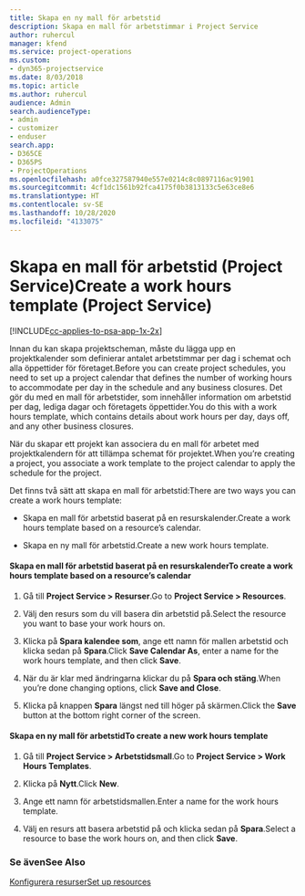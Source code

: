 ```yaml
---
title: Skapa en ny mall för arbetstid
description: Skapa en mall för arbetstimmar i Project Service
author: ruhercul
manager: kfend
ms.service: project-operations
ms.custom:
- dyn365-projectservice
ms.date: 8/03/2018
ms.topic: article
ms.author: ruhercul
audience: Admin
search.audienceType:
- admin
- customizer
- enduser
search.app:
- D365CE
- D365PS
- ProjectOperations
ms.openlocfilehash: a0fce327587940e557e0214c8c0897116ac91901
ms.sourcegitcommit: 4cf1dc1561b92fca4175f0b3813133c5e63ce8e6
ms.translationtype: HT
ms.contentlocale: sv-SE
ms.lasthandoff: 10/28/2020
ms.locfileid: "4133075"
---
```

# <a name="create-a-work-hours-template-project-service"></a><span data-ttu-id="654f9-103">Skapa en mall för arbetstid (Project Service)</span><span class="sxs-lookup"><span data-stu-id="654f9-103">Create a work hours template (Project Service)</span></span>

[!INCLUDE[cc-applies-to-psa-app-1x-2x](../includes/cc-applies-to-psa-app-1x-2x.md)]

<span data-ttu-id="654f9-104">Innan du kan skapa projektscheman, måste du lägga upp en projektkalender som definierar antalet arbetstimmar per dag i schemat och alla öppettider för företaget.</span><span class="sxs-lookup"><span data-stu-id="654f9-104">Before you can create project schedules, you need to set up a project calendar that defines the number of working hours to accommodate per day in the schedule and any business closures.</span></span> <span data-ttu-id="654f9-105">Det gör du med en mall för arbetstider, som innehåller information om arbetstid per dag, lediga dagar och företagets öppettider.</span><span class="sxs-lookup"><span data-stu-id="654f9-105">You do this with a work hours template, which contains details about work hours per day, days off, and any other business closures.</span></span>  
  
 <span data-ttu-id="654f9-106">När du skapar ett projekt kan associera du en mall för arbetet med projektkalendern för att tillämpa schemat för projektet.</span><span class="sxs-lookup"><span data-stu-id="654f9-106">When you’re creating a project, you associate a work template to the project calendar to apply the schedule for the project.</span></span>  
  
 <span data-ttu-id="654f9-107">Det finns två sätt att skapa en mall för arbetstid:</span><span class="sxs-lookup"><span data-stu-id="654f9-107">There are two ways you can create a work hours template:</span></span>  
  
-   <span data-ttu-id="654f9-108">Skapa en mall för arbetstid baserat på en resurskalender.</span><span class="sxs-lookup"><span data-stu-id="654f9-108">Create a work hours template based on a resource’s calendar.</span></span>  
  
-   <span data-ttu-id="654f9-109">Skapa en ny mall för arbetstid.</span><span class="sxs-lookup"><span data-stu-id="654f9-109">Create a new work hours template.</span></span>  
  
#### <a name="to-create-a-work-hours-template-based-on-a-resources-calendar"></a><span data-ttu-id="654f9-110">Skapa en mall för arbetstid baserat på en resurskalender</span><span class="sxs-lookup"><span data-stu-id="654f9-110">To create a work hours template based on a resource’s calendar</span></span>  
  
1.  <span data-ttu-id="654f9-111">Gå till **Project Service > Resurser**.</span><span class="sxs-lookup"><span data-stu-id="654f9-111">Go to **Project Service > Resources**.</span></span>  
  
2.  <span data-ttu-id="654f9-112">Välj den resurs som du vill basera din arbetstid på.</span><span class="sxs-lookup"><span data-stu-id="654f9-112">Select the resource you want to base your work hours on.</span></span>  
  
3.  <span data-ttu-id="654f9-113">Klicka på **Spara kalendee som**, ange ett namn för mallen arbetstid och klicka sedan på **Spara**.</span><span class="sxs-lookup"><span data-stu-id="654f9-113">Click **Save Calendar As**, enter a name for the work hours template, and then click **Save**.</span></span>  
  
4.  <span data-ttu-id="654f9-114">När du är klar med ändringarna klickar du på **Spara och stäng**.</span><span class="sxs-lookup"><span data-stu-id="654f9-114">When you’re done changing options, click **Save and Close**.</span></span>  
  
5.  <span data-ttu-id="654f9-115">Klicka på knappen **Spara** längst ned till höger på skärmen.</span><span class="sxs-lookup"><span data-stu-id="654f9-115">Click the **Save** button at the bottom right corner of the screen.</span></span>  
  
#### <a name="to-create-a-new-work-hours-template"></a><span data-ttu-id="654f9-116">Skapa en ny mall för arbetstid</span><span class="sxs-lookup"><span data-stu-id="654f9-116">To create a new work hours template</span></span>  
  
1.  <span data-ttu-id="654f9-117">Gå till **Project Service > Arbetstidsmall**.</span><span class="sxs-lookup"><span data-stu-id="654f9-117">Go to **Project Service > Work Hours Templates**.</span></span>  
  
2.  <span data-ttu-id="654f9-118">Klicka på **Nytt**.</span><span class="sxs-lookup"><span data-stu-id="654f9-118">Click **New**.</span></span>  
  
3.  <span data-ttu-id="654f9-119">Ange ett namn för arbetstidsmallen.</span><span class="sxs-lookup"><span data-stu-id="654f9-119">Enter a name for the work hours template.</span></span>  
  
4.  <span data-ttu-id="654f9-120">Välj en resurs att basera arbetstid på och klicka sedan på **Spara**.</span><span class="sxs-lookup"><span data-stu-id="654f9-120">Select a resource to base the work hours on, and then click **Save**.</span></span>  
  
### <a name="see-also"></a><span data-ttu-id="654f9-121">Se även</span><span class="sxs-lookup"><span data-stu-id="654f9-121">See Also</span></span>  
 [<span data-ttu-id="654f9-122">Konfigurera resurser</span><span class="sxs-lookup"><span data-stu-id="654f9-122">Set up resources</span></span>](../psa/set-up-resources.md)
